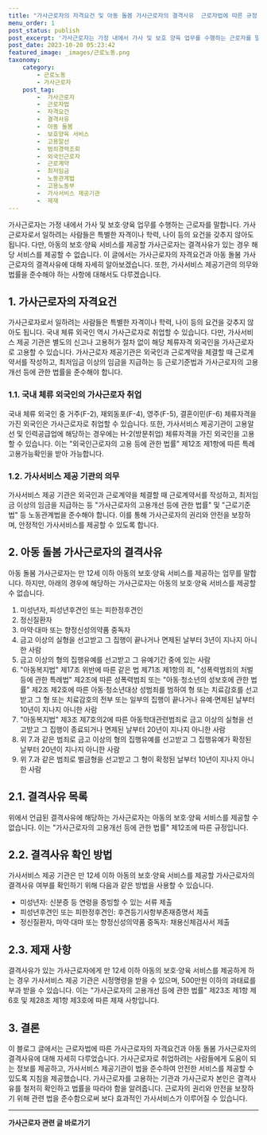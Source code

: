 ```yaml
---
title: "가사근로자의 자격요건 및 아동 돌봄 가사근로자의 결격사유  근로자법에 따른 규정 및 제재"
menu_order: 1
post_status: publish
post_excerpt: '가사근로자는 가정 내에서 가사 및 보호 양육 업무를 수행하는 근로자를 말합니다. 가사근로자로서 일하려는 사람들은 특별한 자격이나 학력, 나이 등의 요건을 갖추지 않아도 됩니다. 다만, 아동의 보호 양육 서비스를 제공할 가사근로자는 결격사유가 있는 경우 해당 서비스를 제공할 수 없습니다. 이 글에서는 가사근로자의 자격요건과 아동 돌봄 가사근로자의 결격사유에 대해 자세히 알아보겠습니다. 또한, 가사서비스 제공기관의 의무와 법률을 준수해야 하는 사항에 대해서도 다루겠습니다.'
post_date: 2023-10-20 05:23:42
featured_image: _images/근로노동.png
taxonomy:
    category:
        - 근로노동
        - 가사근로자
    post_tag:
        -  가사근로자
        -  근로자법
        -  자격요건
        -  결격사유
        -  아동 돌봄
        -  보호양육 서비스
        -  고용알선
        -  범죄경력조회
        -  외국인근로자
        -  근로계약
        -  최저임금
        -  노동관계법
        -  고용노동부
        -  가사서비스 제공기관
        -  제재
---
```




가사근로자는 가정 내에서 가사 및 보호·양육 업무를 수행하는 근로자를 말합니다. 가사근로자로서 일하려는 사람들은 특별한 자격이나 학력, 나이 등의 요건을 갖추지 않아도 됩니다. 다만, 아동의 보호·양육 서비스를 제공할 가사근로자는 결격사유가 있는 경우 해당 서비스를 제공할 수 없습니다. 이 글에서는 가사근로자의 자격요건과 아동 돌봄 가사근로자의 결격사유에 대해 자세히 알아보겠습니다. 또한, 가사서비스 제공기관의 의무와 법률을 준수해야 하는 사항에 대해서도 다루겠습니다.

## 1. 가사근로자의 자격요건
가사근로자로서 일하려는 사람들은 특별한 자격이나 학력, 나이 등의 요건을 갖추지 않아도 됩니다. 국내 체류 외국인 역시 가사근로자로 취업할 수 있습니다. 다만, 가사서비스 제공 기관은 별도의 신고나 고용허가 절차 없이 해당 체류자격 외국인을 가사근로자로 고용할 수 있습니다. 가사근로자 제공기관은 외국인과 근로계약을 체결할 때 근로계약서를 작성하고, 최저임금 이상의 임금을 지급하는 등 근로기준법과 가사근로자의 고용개선 등에 관한 법률을 준수해야 합니다.

### 1.1. 국내 체류 외국인의 가사근로자 취업
국내 체류 외국인 중 거주(F-2), 재외동포(F-4), 영주(F-5), 결혼이민(F-6) 체류자격을 가진 외국인은 가사근로자로 취업할 수 있습니다. 또한, 가사서비스 제공기관이 고용알선 및 인력공급업에 해당하는 경우에는 H-2(방문취업) 체류자격을 가진 외국인을 고용할 수 있습니다. 이는 "외국인근로자의 고용 등에 관한 법률" 제12조 제1항에 따른 특례고용가능확인을 받아 가능합니다.

### 1.2. 가사서비스 제공 기관의 의무
가사서비스 제공 기관은 외국인과 근로계약을 체결할 때 근로계약서를 작성하고, 최저임금 이상의 임금을 지급하는 등 "가사근로자의 고용개선 등에 관한 법률" 및 "근로기준법" 등 노동관계법을 준수해야 합니다. 이를 통해 가사근로자의 권리와 안전을 보장하며, 안정적인 가사서비스를 제공할 수 있도록 합니다.

## 2. 아동 돌봄 가사근로자의 결격사유
아동 돌봄 가사근로자는 만 12세 이하 아동의 보호·양육 서비스를 제공하는 업무를 말합니다. 하지만, 아래의 경우에 해당하는 가사근로자는 아동의 보호·양육 서비스를 제공할 수 없습니다.

1. 미성년자, 피성년후견인 또는 피한정후견인
2. 정신질환자
3. 마약·대마 또는 향정신성의약품 중독자
4. 금고 이상의 실형을 선고받고 그 집행이 끝나거나 면제된 날부터 3년이 지나지 아니한 사람
5. 금고 이상의 형의 집행유예를 선고받고 그 유예기간 중에 있는 사람
6. "아동복지법" 제17조 위반에 따른 같은 법 제71조 제1항의 죄, "성폭력범죄의 처벌 등에 관한 특례법" 제2조에 따른 성폭력범죄 또는 "아동·청소년의 성보호에 관한 법률" 제2조 제2호에 따른 아동·청소년대상 성범죄를 범하여 형 또는 치료감호를 선고받고 그 형 또는 치료감호의 전부 또는 일부의 집행이 끝나거나 유예·면제된 날부터 10년이 지나지 아니한 사람
7. "아동복지법" 제3조 제7호의2에 따른 아동학대관련범죄로 금고 이상의 실형을 선고받고 그 집행이 종료되거나 면제된 날부터 20년이 지나지 아니한 사람
8. 위 7.과 같은 범죄로 금고 이상의 형의 집행유예를 선고받고 그 집행유예가 확정된 날부터 20년이 지나지 아니한 사람
9. 위 7.과 같은 범죄로 벌금형을 선고받고 그 형이 확정된 날부터 10년이 지나지 아니한 사람

## 2.1. 결격사유 목록
위에서 언급된 결격사유에 해당하는 가사근로자는 아동의 보호·양육 서비스를 제공할 수 없습니다. 이는 "가사근로자의 고용개선 등에 관한 법률" 제12조에 따른 규정입니다.

## 2.2. 결격사유 확인 방법
가사서비스 제공 기관은 만 12세 이하 아동의 보호·양육 서비스를 제공할 가사근로자의 결격사유 여부를 확인하기 위해 다음과 같은 방법을 사용할 수 있습니다.

- 미성년자: 신분증 등 연령을 증빙할 수 있는 서류 제출
- 피성년후견인 또는 피한정후견인: 후견등기사항부존재증명서 제출
- 정신질환자, 마약·대마 또는 향정신성의약품 중독자: 채용신체검사서 제출

## 2.3. 제재 사항
결격사유가 있는 가사근로자에게 만 12세 이하 아동의 보호·양육 서비스를 제공하게 하는 경우 가사서비스 제공 기관은 시정명령을 받을 수 있으며, 500만원 이하의 과태료를 부과 받을 수 있습니다. 이는 "가사근로자의 고용개선 등에 관한 법률" 제23조 제1항 제6호 및 제28조 제1항 제3호에 따른 제재 사항입니다.

## 3. 결론
이 블로그 글에서는 근로자법에 따른 가사근로자의 자격요건과 아동 돌봄 가사근로자의 결격사유에 대해 자세히 다루었습니다. 가사근로자로 취업하려는 사람들에게 도움이 되는 정보를 제공하고, 가사서비스 제공기관이 법을 준수하여 안전한 서비스를 제공할 수 있도록 지침을 제공했습니다. 가사근로자를 고용하는 기관과 가사근로자 본인은 결격사유를 철저히 확인하고 법률을 따라야 함을 알려줍니다. 근로자의 권리와 안전을 보장하기 위해 관련 법을 준수함으로써 보다 효과적인 가사서비스가 이루어질 수 있습니다.
<!-- wp:separator -->
<hr class="wp-block-separator has-alpha-channel-opacity"/>
<!-- /wp:separator -->

<!-- wp:group {"backgroundColor":"base","layout":{"type":"constrained"}} -->
<div class="wp-block-group has-base-background-color has-background"><!-- wp:paragraph {"align":"center","fontSize":"medium"} -->
<p class="has-text-align-center has-large-font-size"><strong>가사근로자 관련 글 바로가기</strong></p>
<!-- /wp:paragraph -->


<!-- wp:latest-posts
{"categories":[{"id":9531,"count":19,"description":"","link":"https://uknowlaw.com/category/%ea%b0%80%ec%82%ac%ea%b7%bc%eb%a1%9c%ec%9e%90/","name":"가사근로자","slug":"가사근로자","taxonomy":"category","parent":0,"meta":[],"_links":{"self":[{"href":"https://uknowlaw.com/wp-json/wp/v2/categories/9531"}],"collection":[{"href":"https://uknowlaw.com/wp-json/wp/v2/categories"}],"about":[{"href":"https://uknowlaw.com/wp-json/wp/v2/taxonomies/category"}],"wp:post_type":[{"href":"https://uknowlaw.com/wp-json/wp/v2/posts?categories=9531"}],"curies":[{"name":"wp","href":"https://api.w.org/{rel}","templated":true}]}}],"postsToShow":100,"excerptLength":28,"postLayout":"grid","columns":2,"featuredImageAlign":"left","featuredImageSizeSlug":"large","fontSize":"small"} /--></div>
<!-- /wp:group -->